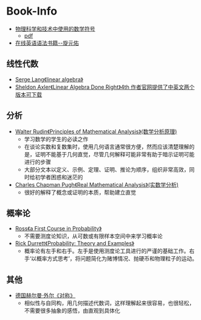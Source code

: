 # Book-Info

- [物理科学和技术中使用的数学符号](https://std.samr.gov.cn/gb/search/gbDetailed?id=71F772D812E4D3A7E05397BE0A0AB82A)
    - [pdf](https://journal.cricaas.com.cn/attached/file/20210517/20210517161953_566.pdf)
- [在线英语语法书籍--旋元佑](https://llwslc.github.io/grammar-club/)

## 线性代数

- [Serge Lang《linear algebra》](https://book.douban.com/subject/2314300/)
- [Sheldon Axler《Linear Algebra Done Right》4th 作者官网提供了中英文两个版本可下载](https://linear.axler.net/)

## 分析

- [Walter Rudin《Principles of Mathematical Analysis》(数学分析原理)](https://book.douban.com/subject/1230095/)
    - 学习数学的学生的必读之作
    - 在谈论实数和复数集时，使用几何语言通常很方便，然而应该清楚理解的是，证明不能基于几何直觉，尽管几何解释可能非常有助于暗示证明可能进行的步骤
    - 大部分文本以定义、示例、定理、证明、推论为顺序，组织非常高效，同时给初学者困惑和迷茫的
- [Charles Chapman Pugh《Real Mathematical Analysis》(实数学分析)](https://book.douban.com/subject/26588474/)
    - 很好的解释了概念或证明的本质，帮助建立直觉

## 概率论

- [Ross《a First Course in Probability》]()
    - 不需要测度论知识，从可数或有限样本空间中来学习概率论
- [Rick Durrett《Probability: Theory and Examples》]()
    - 概率论有左手和右手。左手是使用测度论工具进行的严谨的基础工作。右手‘以概率方式思考’，将问题简化为赌博情况、抛硬币和物理粒子的运动。

## 其他

- [德国赫尔曼·外尔《对称》](https://book.douban.com/subject/30308531/)
    - 相似性与自同构，用几何描述代数词，这样理解起来很容易，也很轻松，不需要很多抽象的感悟，由直观到具体化
